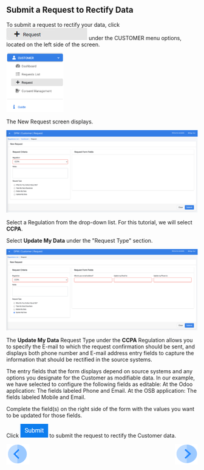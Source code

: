## Submit a Request to Rectify Data

To submit a request to rectify your data, click ![image](../images/Customer_Request.jpg) under the CUSTOMER menu options, located on the left side of the screen. 

<img src="../images/Customer_Request_LeftPanel.png" width="30%" height="30%">

The New Request screen displays.

![image](../images/Customer_Request_Landing.png)

Select a Regulation from the drop-down list. For this tutorial, we will select **CCPA**.


Select **Update My Data** under the "Request Type" section.

![image](../images/04_rectify_update_my_data_request.png)

The **Update My Data** Request Type under the **CCPA** Regulation allows you to specify the E-mail to which the request confirmation should be sent, and displays both phone number and E-mail address entry fields to capture the information that should be rectified in the source systems. 

The entry fields that the form displays depend on source systems and any options you designate for the Customer as modifiable data. In our example, we have selected to configure the following fields as editable:
At the Odoo application: The fields labeled Phone and Email.
At the OSB application: The fields labeled Mobile and Email.

Complete the field(s) on the right side of the form with the values you want to be updated for those fields.  

Click ![image](../images/06_ICON_Submit.png) to submit the request to rectify the Customer data.



[![Previous](../images/Previous.png)]( 03_03_Rectify_Login.md)[<img align="right" width="60" height="54" src="../images/Next.png">](03_05_Rectify_Ensure_Marked_Complete.md)
